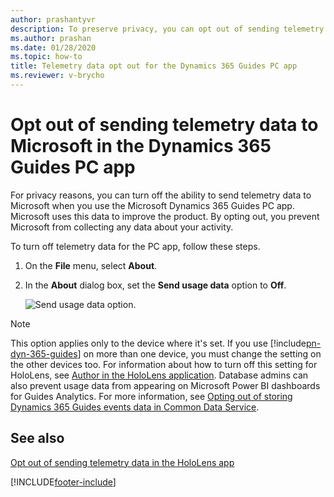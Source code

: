 ```yaml
---
author: prashantyvr
description: To preserve privacy, you can opt out of sending telemetry data to Microsoft in the Microsoft Dynamics 365 Guides PC app.
ms.author: prashan
ms.date: 01/28/2020
ms.topic: how-to
title: Telemetry data opt out for the Dynamics 365 Guides PC app
ms.reviewer: v-brycho
---
```


# Opt out of sending telemetry data to Microsoft in the Dynamics 365 Guides PC app

For privacy reasons, you can turn off the ability to send telemetry data to Microsoft when you use the Microsoft Dynamics 365 Guides PC app. Microsoft uses this data to improve the product. By opting out, you prevent Microsoft from collecting any data about your activity.

To turn off telemetry data for the PC app, follow these steps.

1. On the **File** menu, select **About**.

2. In the **About** dialog box, set the **Send usage data** option to **Off**.

    ![Send usage data option.](media/send-usage-data-pc.PNG "Send usage data option")

> [!NOTE]
> This option applies only to the device where it's set. If you use [!include[pn-dyn-365-guides](../includes/pn-dyn-365-guides.md)] on more than one device, you must change the setting on the other devices too. For information about how to turn off this setting for HoloLens, see [Author in the HoloLens application](hololens-app-data-opt-out.md). Database admins can also prevent usage data from appearing on Microsoft Power BI dashboards for Guides Analytics. For more information, see [Opting out of storing Dynamics 365 Guides events data in Common Data Service](data-opt-out.md).

## See also

[Opt out of sending telemetry data in the HoloLens app](hololens-app-data-opt-out.md)


[!INCLUDE[footer-include](../includes/footer-banner.md)]
